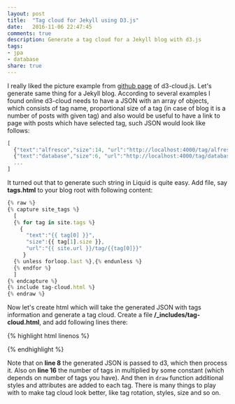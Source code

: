 ```yaml
---
layout: post
title:  "Tag cloud for Jekyll using D3.js"
date:   2016-11-06 22:47:45
comments: true
description: Generate a tag cloud for a Jekyll blog with d3.js
tags: 
- jpa
- database
share: true
---
```


I really liked the picture example from [github page](https://github.com/jasondavies/d3-cloud) of d3-cloud.js. Let's generate same thing for a Jekyll blog. According to several examples I found online d3-cloud needs to have a JSON with an array of objects, which consists of tag name, proportional size of a tag (in case of blog it is a number of posts with given tag) and also would be useful to have a link to page with posts which have selected tag, such JSON would look like follows:

```js
[
  {"text":"alfresco","size":14, "url":"http://localhost:4000/tag/alfresco"},
  {"text":"database","size":6, "url":"http://localhost:4000/tag/database"},
  ...
]
```

It turned out that to generate such string in Liquid is quite easy. Add file, say **tags.html** to your blog root with following content:

```js
{% raw %}
{% capture site_tags %}
  [
  {% for tag in site.tags %}
    {
      "text":"{{ tag[0] }}",
      "size":{{ tag[1].size }},
      "url":"{{ site.url }}/tag/{{tag[0]}}"
     }
  {% unless forloop.last %},{% endunless %}
  {% endfor %}
  ]
{% endcapture %}
{% include tag-cloud.html %}
{% endraw %}
```

Now let's create html which will take the generated JSON with tags information and generate a tag cloud. Create a file **/_includes/tag-cloud.html**, and add following lines there:

{% highlight html linenos %}
<div class="tags"></div>
<script src="https://cdnjs.cloudflare.com/ajax/libs/d3/3.5.17/d3.min.js"></script>
<script src="../js/d3.layout.cloud.js"></script>

<script>
  var cloud = d3.layout.cloud;
  var fill = d3.scale.category20();
  var tags_map = {%raw%}{{ site_tags | json}}{%endraw%};

  var layout = cloud()
          .size([400, 400])
          .words(tags_map)
          .padding(5)
          .rotate(function() { return (~~(Math.random() * 6) - 3) * 15; })
          .font("Impact")
          .fontSize(function (d) { return d.size * 1.3 + 20; })
          .on("end", draw);

  layout.start();

  function draw(words) {
    d3.select(".tags").append("svg")
            .attr("width", layout.size()[0])
            .attr("height", layout.size()[1])
            .append("g")
            .attr("transform", "translate(" + layout.size()[0] / 2 + "," + layout.size()[1] / 2 + ")")
            .selectAll("text")
            .data(words)
            .enter().append("text")
            .style("font-size", function (d) { return d.size + "px"; })
            .style("font-family", "Ubuntu")
            .style("fill", function(d, i) { return fill(i); })
            .style("color", "#fff")
            .style("cursor", "pointer")
            .attr("text-anchor", "middle")
            .attr("transform", function (d) {
              return "translate(" + [d.x, d.y] + ")rotate(" + d.rotate + ")";
            })
            .on("click", function (d){window.open(d.url, "_self");})
            .text(function (d) {return d.text;});
  }
</script>
{% endhighlight %}

Note that on **line 8** the generated JSON is passed to d3, which then process it. Also on **line 16** the number of tags in multiplied by some constant (which depends on number of tags you have). And then in `draw` function additional styles and attributes are added to each tag. There is many things to play with to make tag cloud look better, like tag rotation, styles, size and so on.

